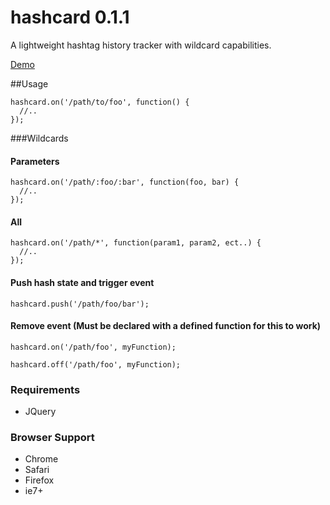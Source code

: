 hashcard 0.1.1
========

A lightweight hashtag history tracker with wildcard capabilities.

[Demo](http://davidherse.github.io/hashcard/)

##Usage

    hashcard.on('/path/to/foo', function() {
      //..
    });

###Wildcards

#### Parameters
    hashcard.on('/path/:foo/:bar', function(foo, bar) {
      //..
    });

#### All
    hashcard.on('/path/*', function(param1, param2, ect..) {
      //..
    });

#### Push hash state and trigger event
    hashcard.push('/path/foo/bar');

#### Remove event (Must be declared with a defined function for this to work)

    hashcard.on('/path/foo', myFunction);

    hashcard.off('/path/foo', myFunction);

### Requirements
* JQuery

### Browser Support
* Chrome
* Safari
* Firefox
* ie7+
